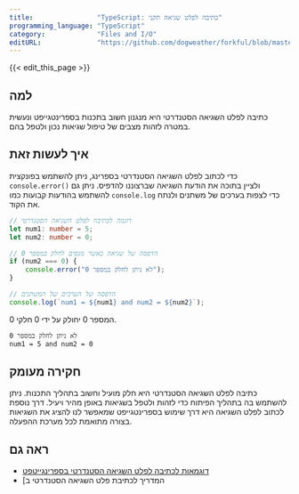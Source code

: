 ```yaml
---
title:                "TypeScript: כתיבה לפלט שגיאה תקני"
programming_language: "TypeScript"
category:             "Files and I/O"
editURL:              "https://github.com/dogweather/forkful/blob/master/content/he/typescript/writing-to-standard-error.md"
---
```


{{< edit_this_page >}}

## למה
כתיבה לפלט השגיאה הסטנדרטי היא מנגנון חשוב בתכנות בספרינטגייפט ונעשית במטרה לזהות מצבים של טיפול שגיאות נכון ולטפל בהם.

## איך לעשות זאת
כדי לכתוב לפלט השגיאה הסטנדרטי בספרינג, ניתן להשתמש בפונקצית `console.error()` ולציין בתוכה את הודעת השגיאה שברצוננו להדפיס. ניתן גם להשתמש בהודעות קבועות כמו `console.log` כדי לצפות בערכים של משתנים ולנתח את הקוד.

```TypeScript
// דוגמה לכתיבה לפלט השגיאה הסטנדרטי
let num1: number = 5;
let num2: number = 0;

// הדפסה של שגיאה כאשר מנסים לחלק במספר 0
if (num2 === 0) {
    console.error("לא ניתן לחלק במספר 0");
}

// הדפסה של הערכים של המשתנים
console.log(`num1 = ${num1} and num2 = ${num2}`);
```

המספר 0 יחולק על ידי 0 חלקי 0.

```bash
לא ניתן לחלק במספר 0
num1 = 5 and num2 = 0
```

## חקירה מעומק

כתיבה לפלט השגיאה הסטנדרטי היא חלק מועיל וחשוב בתהליך התכנות. ניתן להשתמש בה בתהליך הפיתוח כדי לזהות ולטפל בשגיאות באופן מהיר ויעיל. דרך נוספת לכתוב לפלט השגיאה היא דרך שימוש בספרינטגייפט שמאפשר לנו להציג את השגיאות בצורה מתואמת לכל מערכת ההפעלה.

## ראה גם

- [דוגמאות לכתיבה לפלט השגיאה הסטנדרטי בספרינגייטפט](https://www.typescriptlang.org/docs/handbook/release-notes/typescript-2-4.html#assertion-functions)
- [המדריך לכתיבת פלט השגיאה הסטנדרטי ב